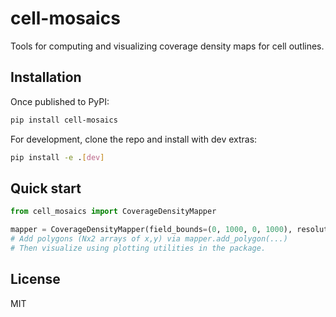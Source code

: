 # cell-mosaics

Tools for computing and visualizing coverage density maps for cell outlines.

## Installation

Once published to PyPI:

```bash
pip install cell-mosaics
```

For development, clone the repo and install with dev extras:

```bash
pip install -e .[dev]
```

## Quick start

```python
from cell_mosaics import CoverageDensityMapper

mapper = CoverageDensityMapper(field_bounds=(0, 1000, 0, 1000), resolution=500)
# Add polygons (Nx2 arrays of x,y) via mapper.add_polygon(...)
# Then visualize using plotting utilities in the package.
```

## License

MIT
